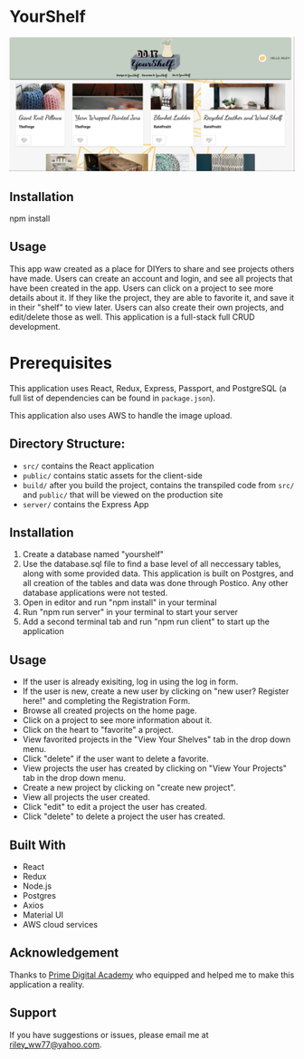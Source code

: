 # YourShelf
![Home Page](documentation/images/home-page.png)


## Installation

npm install 


## Usage

This app waw created as a place for DIYers to share and see projects others have made. Users can create an account and login, and see all projects that have been created in the app. Users can click on a project to see more details about it. If they like the project, they are able to favorite it, and save it in their "shelf" to view later. Users can also create their own projects, and edit/delete those as well. This application is a full-stack full CRUD development.


# Prerequisites

This application uses React, Redux, Express, Passport, and PostgreSQL (a full list of dependencies can be found in `package.json`).

This application also uses AWS to handle the image upload.

 
## Directory Structure:

- `src/` contains the React application
- `public/` contains static assets for the client-side
- `build/` after you build the project, contains the transpiled code from `src/` and `public/` that will be viewed on the production site
- `server/` contains the Express App

## Installation

1. Create a database named "yourshelf"
2. Use the database.sql file to find a base level of all neccessary tables, along with some provided data. This application is built on Postgres, and all creation of the tables and data was done through Postico. Any other database applications were not tested.
3. Open in editor and run "npm install" in your terminal
4. Run "npm run server" in your terminal to start your server
5. Add a second terminal tab and run "npm run client" to start up the application

## Usage
- If the user is already exisiting, log in using the log in form.
- If the user is new, create a new user by clicking on "new user? Register here!" and completing the Registration Form.
- Browse all created projects on the home page.
- Click on a project to see more information about it.
- Click on the heart to "favorite" a project.
- View favorited projects in the "View Your Shelves" tab in the drop down menu.
- Click "delete" if the user want to delete a favorite.
- View projects the user has created by clicking on "View Your Projects" tab in the drop down menu.
- Create a new project by clicking on "create new project".
- View all projects the user created.
- Click "edit" to edit a project the user has created.
- Click "delete" to delete a project the user has created.

## Built With

- React
- Redux
- Node.js
- Postgres
- Axios
- Material UI
- AWS cloud services

## Acknowledgement

Thanks to [Prime Digital Academy](www.primeacademy.io) who equipped and helped me to make this application a reality.

## Support
If you have suggestions or issues, please email me at riley_ww77@yahoo.com.




